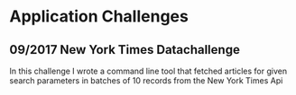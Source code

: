 # Application Challenges

## 09/2017 New York Times Datachallenge
In this challenge I wrote a command line tool that fetched articles for given search parameters in batches of 10 records from the New York Times Api

